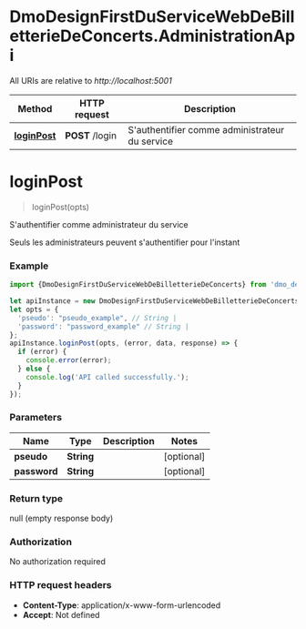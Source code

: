 # DmoDesignFirstDuServiceWebDeBilletterieDeConcerts.AdministrationApi

All URIs are relative to *http://localhost:5001*

Method | HTTP request | Description
------------- | ------------- | -------------
[**loginPost**](AdministrationApi.md#loginPost) | **POST** /login | S&#x27;authentifier comme administrateur du service

<a name="loginPost"></a>
# **loginPost**
> loginPost(opts)

S&#x27;authentifier comme administrateur du service

Seuls les administrateurs peuvent s&#x27;authentifier pour l&#x27;instant

### Example
```javascript
import {DmoDesignFirstDuServiceWebDeBilletterieDeConcerts} from 'dmo_design_first_du_service_web_de_billetterie_de_concerts';

let apiInstance = new DmoDesignFirstDuServiceWebDeBilletterieDeConcerts.AdministrationApi();
let opts = { 
  'pseudo': "pseudo_example", // String | 
  'password': "password_example" // String | 
};
apiInstance.loginPost(opts, (error, data, response) => {
  if (error) {
    console.error(error);
  } else {
    console.log('API called successfully.');
  }
});
```

### Parameters

Name | Type | Description  | Notes
------------- | ------------- | ------------- | -------------
 **pseudo** | **String**|  | [optional] 
 **password** | **String**|  | [optional] 

### Return type

null (empty response body)

### Authorization

No authorization required

### HTTP request headers

 - **Content-Type**: application/x-www-form-urlencoded
 - **Accept**: Not defined


